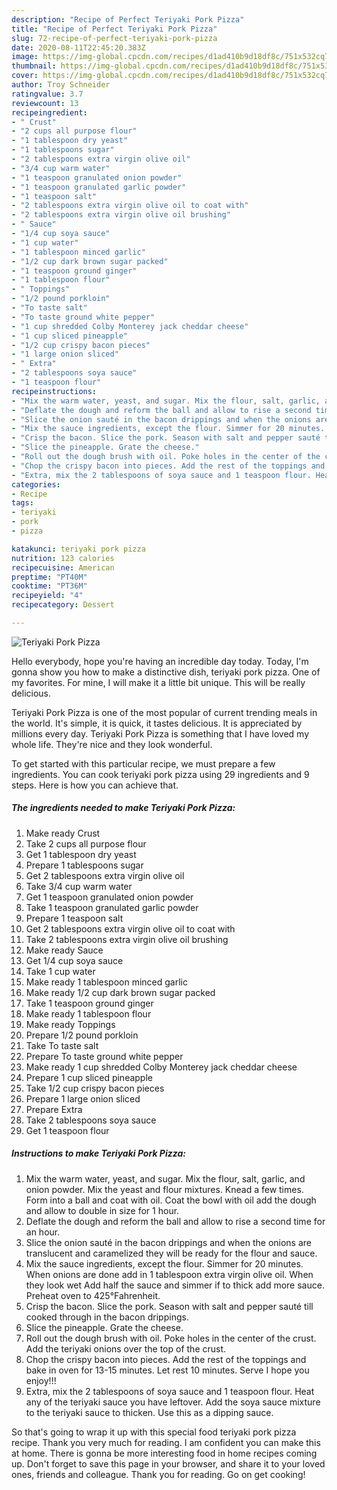 ```yaml
---
description: "Recipe of Perfect Teriyaki Pork Pizza"
title: "Recipe of Perfect Teriyaki Pork Pizza"
slug: 72-recipe-of-perfect-teriyaki-pork-pizza
date: 2020-08-11T22:45:20.383Z
image: https://img-global.cpcdn.com/recipes/d1ad410b9d18df8c/751x532cq70/teriyaki-pork-pizza-recipe-main-photo.jpg
thumbnail: https://img-global.cpcdn.com/recipes/d1ad410b9d18df8c/751x532cq70/teriyaki-pork-pizza-recipe-main-photo.jpg
cover: https://img-global.cpcdn.com/recipes/d1ad410b9d18df8c/751x532cq70/teriyaki-pork-pizza-recipe-main-photo.jpg
author: Troy Schneider
ratingvalue: 3.7
reviewcount: 13
recipeingredient:
- " Crust"
- "2 cups all purpose flour"
- "1 tablespoon dry yeast"
- "1 tablespoons sugar"
- "2 tablespoons extra virgin olive oil"
- "3/4 cup warm water"
- "1 teaspoon granulated onion powder"
- "1 teaspoon granulated garlic powder"
- "1 teaspoon salt"
- "2 tablespoons extra virgin olive oil to coat with"
- "2 tablespoons extra virgin olive oil brushing"
- " Sauce"
- "1/4 cup soya sauce"
- "1 cup water"
- "1 tablespoon minced garlic"
- "1/2 cup dark brown sugar packed"
- "1 teaspoon ground ginger"
- "1 tablespoon flour"
- " Toppings"
- "1/2 pound porkloin"
- "To taste salt"
- "To taste ground white pepper"
- "1 cup shredded Colby Monterey jack cheddar cheese"
- "1 cup sliced pineapple"
- "1/2 cup crispy bacon pieces"
- "1 large onion sliced"
- " Extra"
- "2 tablespoons soya sauce"
- "1 teaspoon flour"
recipeinstructions:
- "Mix the warm water, yeast, and sugar. Mix the flour, salt, garlic, and onion powder. Mix the yeast and flour mixtures. Knead a few times. Form into a ball and coat with oil. Coat the bowl with oil add the dough and allow to double in size for 1 hour."
- "Deflate the dough and reform the ball and allow to rise a second time for an hour."
- "Slice the onion sauté in the bacon drippings and when the onions are translucent and caramelized they will be ready for the flour and sauce."
- "Mix the sauce ingredients, except the flour. Simmer for 20 minutes. When onions are done add in 1 tablespoon extra virgin olive oil. When they look wet Add half the sauce and simmer if to thick add more sauce. Preheat oven to 425°Fahrenheit."
- "Crisp the bacon. Slice the pork. Season with salt and pepper sauté till cooked through in the bacon drippings."
- "Slice the pineapple. Grate the cheese."
- "Roll out the dough brush with oil. Poke holes in the center of the crust. Add the teriyaki onions over the top of the crust."
- "Chop the crispy bacon into pieces. Add the rest of the toppings and bake in oven for 13-15 minutes. Let rest 10 minutes. Serve I hope you enjoy!!!"
- "Extra, mix the 2 tablespoons of soya sauce and 1 teaspoon flour. Heat any of the teriyaki sauce you have leftover. Add the soya sauce mixture to the teriyaki sauce to thicken. Use this as a dipping sauce."
categories:
- Recipe
tags:
- teriyaki
- pork
- pizza

katakunci: teriyaki pork pizza 
nutrition: 123 calories
recipecuisine: American
preptime: "PT40M"
cooktime: "PT36M"
recipeyield: "4"
recipecategory: Dessert

---
```



![Teriyaki Pork Pizza](https://img-global.cpcdn.com/recipes/d1ad410b9d18df8c/751x532cq70/teriyaki-pork-pizza-recipe-main-photo.jpg)

Hello everybody, hope you're having an incredible day today. Today, I'm gonna show you how to make a distinctive dish, teriyaki pork pizza. One of my favorites. For mine, I will make it a little bit unique. This will be really delicious.

Teriyaki Pork Pizza is one of the most popular of current trending meals in the world. It's simple, it is quick, it tastes delicious. It is appreciated by millions every day. Teriyaki Pork Pizza is something that I have loved my whole life. They're nice and they look wonderful.




To get started with this particular recipe, we must prepare a few ingredients. You can cook teriyaki pork pizza using 29 ingredients and 9 steps. Here is how you can achieve that.

<!--inarticleads1-->

##### The ingredients needed to make Teriyaki Pork Pizza:

1. Make ready  Crust
1. Take 2 cups all purpose flour
1. Get 1 tablespoon dry yeast
1. Prepare 1 tablespoons sugar
1. Get 2 tablespoons extra virgin olive oil
1. Take 3/4 cup warm water
1. Get 1 teaspoon granulated onion powder
1. Take 1 teaspoon granulated garlic powder
1. Prepare 1 teaspoon salt
1. Get 2 tablespoons extra virgin olive oil to coat with
1. Take 2 tablespoons extra virgin olive oil brushing
1. Make ready  Sauce
1. Get 1/4 cup soya sauce
1. Take 1 cup water
1. Make ready 1 tablespoon minced garlic
1. Make ready 1/2 cup dark brown sugar packed
1. Take 1 teaspoon ground ginger
1. Make ready 1 tablespoon flour
1. Make ready  Toppings
1. Prepare 1/2 pound porkloin
1. Take To taste salt
1. Prepare To taste ground white pepper
1. Make ready 1 cup shredded Colby Monterey jack cheddar cheese
1. Prepare 1 cup sliced pineapple
1. Take 1/2 cup crispy bacon pieces
1. Prepare 1 large onion sliced
1. Prepare  Extra
1. Take 2 tablespoons soya sauce
1. Get 1 teaspoon flour




<!--inarticleads2-->

##### Instructions to make Teriyaki Pork Pizza:

1. Mix the warm water, yeast, and sugar. Mix the flour, salt, garlic, and onion powder. Mix the yeast and flour mixtures. Knead a few times. Form into a ball and coat with oil. Coat the bowl with oil add the dough and allow to double in size for 1 hour.
1. Deflate the dough and reform the ball and allow to rise a second time for an hour.
1. Slice the onion sauté in the bacon drippings and when the onions are translucent and caramelized they will be ready for the flour and sauce.
1. Mix the sauce ingredients, except the flour. Simmer for 20 minutes. When onions are done add in 1 tablespoon extra virgin olive oil. When they look wet Add half the sauce and simmer if to thick add more sauce. Preheat oven to 425°Fahrenheit.
1. Crisp the bacon. Slice the pork. Season with salt and pepper sauté till cooked through in the bacon drippings.
1. Slice the pineapple. Grate the cheese.
1. Roll out the dough brush with oil. Poke holes in the center of the crust. Add the teriyaki onions over the top of the crust.
1. Chop the crispy bacon into pieces. Add the rest of the toppings and bake in oven for 13-15 minutes. Let rest 10 minutes. Serve I hope you enjoy!!!
1. Extra, mix the 2 tablespoons of soya sauce and 1 teaspoon flour. Heat any of the teriyaki sauce you have leftover. Add the soya sauce mixture to the teriyaki sauce to thicken. Use this as a dipping sauce.




So that's going to wrap it up with this special food teriyaki pork pizza recipe. Thank you very much for reading. I am confident you can make this at home. There is gonna be more interesting food in home recipes coming up. Don't forget to save this page in your browser, and share it to your loved ones, friends and colleague. Thank you for reading. Go on get cooking!
